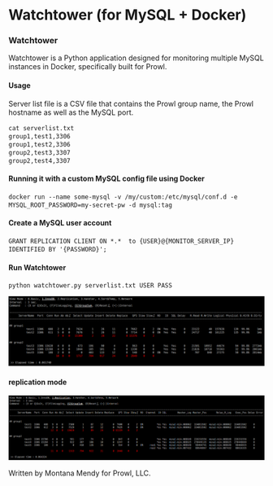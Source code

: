 Watchtower (for MySQL + Docker)
======================

### Watchtower
Watchtower is a Python application designed for monitoring multiple MySQL instances in Docker, specifically built for Prowl.


#### Usage

Server list file is a CSV file that contains the Prowl group name, the Prowl hostname as well as the MySQL port.
```
cat serverlist.txt
group1,test1,3306
group1,test2,3306
group2,test3,3307
group2,test4,3307
```
#### Running it with a custom MySQL config file using Docker 
````
docker run --name some-mysql -v /my/custom:/etc/mysql/conf.d -e MYSQL_ROOT_PASSWORD=my-secret-pw -d mysql:tag
````

#### Create a MySQL user account 
````
GRANT REPLICATION CLIENT ON *.*  to {USER}@{MONITOR_SERVER_IP} IDENTIFIED BY '{PASSWORD}';
````
#### Run Watchtower
````
python watchtower.py serverlist.txt USER PASS
````

![Mode_InnoDB](screenshots/screenshot1.png "InnoDB Mode")
#### replication mode
![Mode_Replication](screenshots/screenshot2.png "Replication Mode")

Written by Montana Mendy for Prowl, LLC.
